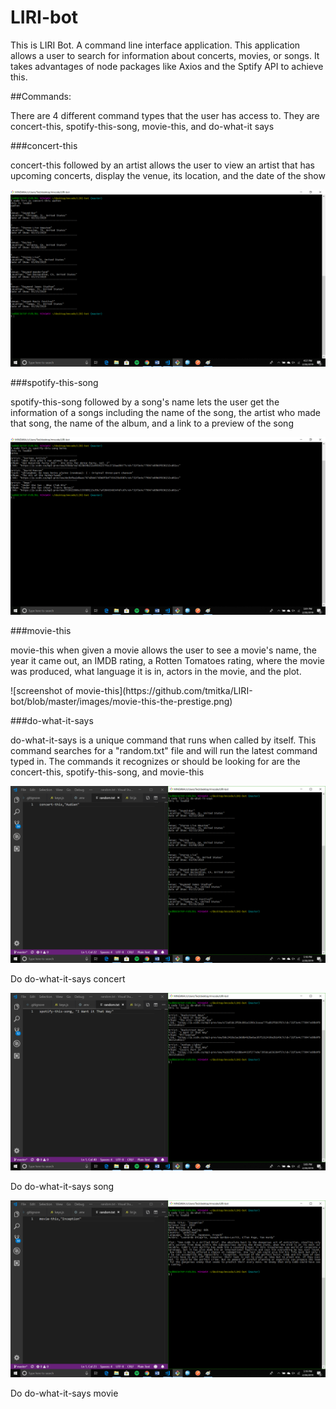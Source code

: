 # LIRI-bot

<p>This is LIRI Bot. A command line interface application. This application allows a user to search for information about concerts, movies, or songs. It takes advantages of node packages like Axios and the Sptify API to achieve this.</p>

##Commands:

<p>There are 4 different command types that the user has access to. They are concert-this, spotify-this-song, movie-this, and do-what-it says</p>

###concert-this
<p>concert-this followed by an artist allows the user to view an artist that has upcoming concerts, display the venue, its location, and the date of the show</p>

![screenshot of concert-this](https://github.com/tmitka/LIRI-bot/blob/master/images/concert-this-audien.png)

###spotify-this-song
<p>spotify-this-song followed by a song's name lets the user get the information of a songs including the name of the song, the artist who made that song, the name of the album, and a link to a preview of the song</p>

![screenshot of spotify-this-song](https://github.com/tmitka/LIRI-bot/blob/master/images/spotify-this-song-beings.png)

###movie-this
<p>movie-this when given a movie allows the user to see a movie's name, the year it came out, an IMDB rating, a Rotten Tomatoes rating, where the movie was produced, what language it is in, actors in the movie, and the plot.</p>
![screenshot of movie-this](https://github.com/tmitka/LIRI-bot/blob/master/images/movie-this-the-prestige.png)

###do-what-it-says
<p>do-what-it-says is a unique command that runs when called by itself. This command searches for a "random.txt" file and will run the latest command typed in. The commands it recognizes or should be looking for are the concert-this, spotify-this-song, and movie-this</p>

![screenshot of do-what-it-says concert](https://github.com/tmitka/LIRI-bot/blob/master/images/do-what-it-says-concert.png)

<p>Do do-what-it-says concert</p>

![screenshot of do-what-it-says spotify](https://github.com/tmitka/LIRI-bot/blob/master/images/do-what-it-says-song.png)

<p>Do do-what-it-says song</p>

![screenshot of do-what-it-says movie](https://github.com/tmitka/LIRI-bot/blob/master/images/do-what-it-says-movie.png)

<p>Do do-what-it-says movie</p>